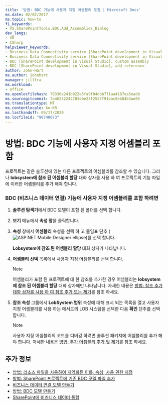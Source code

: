 ```yaml
---
title: '방법: BDC 기능에 사용자 지정 어셈블리 포함 | Microsoft Docs'
ms.date: 02/02/2017
ms.topic: how-to
f1_keywords:
- VS.SharePointTools.BDC.Add_Assemblies_Dialog
dev_langs:
- VB
- CSharp
helpviewer_keywords:
- Business Data Connectivity service [SharePoint development in Visual Studio], add reference
- Business Data Connectivity service [SharePoint development in Visual Studio], custom assembly
- BDC [SharePoint development in Visual Studio], custom assembly
- BDC [SharePoint development in Visual Studio], add reference
author: John-Hart
ms.author: johnhart
manager: jillfra
ms.workload:
- office
ms.openlocfilehash: 79336e241b822e5fa9f84dbb771aa4187ea5eadb
ms.sourcegitcommit: 7a46232242783ebe23f2527f91eac8eb84b3ae05
ms.translationtype: MT
ms.contentlocale: ko-KR
ms.lasthandoff: 09/17/2020
ms.locfileid: "90740073"
---
```

# <a name="how-to-include-a-custom-assembly-in-a-bdc-feature"></a>방법: BDC 기능에 사용자 지정 어셈블리 포함
  프로젝트는 같은 솔루션에 있는 다른 프로젝트의 어셈블리를 참조할 수 있습니다. 그러나 **lobsystem에 참조 된 어셈블리 할당** 대화 상자를 사용 하 여 프로젝트의 기능 파일에 이러한 어셈블리를 추가 해야 합니다.

### <a name="to-include-a-custom-assembly-in-a-business-data-connectivity-bdc-feature"></a>BDC (비즈니스 데이터 연결) 기능에 사용자 지정 어셈블리를 포함 하려면

1. **솔루션 탐색기**에서 BDC 모델이 포함 된 폴더를 선택 합니다.

2. **보기** 메뉴에서 **속성 창**을 클릭합니다.

3. **속성** 창에서 **어셈블리** 속성을 선택 하 고 줄임표 단추 (![ASP.NET Mobile Designer ellipse](../sharepoint/media/mwellipsis.gif "ASP.NET 모바일 디자이너 줄임표"))를 선택 합니다.

     **Lobsystem에 참조 된 어셈블리 할당** 대화 상자가 나타납니다.

4. **어셈블리 선택** 목록에서 사용자 지정 어셈블리를 선택 합니다.

    > [!NOTE]
    > 어셈블리가 포함 된 프로젝트에 대 한 참조를 추가한 경우 어셈블리는 **lobsystem에 참조 된 어셈블리 할당** 대화 상자에만 나타납니다. 자세한 내용은 [방법: 참조 추가 대화 상자를 사용 하 여 참조 추가 또는 제거](/previous-versions/wkze6zky(v=vs.140))를 참조 하세요.

5. **참조 속성** 그룹에서 **LobSystem 범위** 속성에 대해 표시 되는 목록을 열고 사용자 지정 어셈블리를 사용 하는 메서드의 LOB 시스템을 선택한 다음 **확인** 단추를 선택 합니다.

    > [!NOTE]
    > 사용자 지정 어셈블리의 코드를 디버깅 하려면 솔루션 패키지에 어셈블리를 추가 해야 합니다. 자세한 내용은 [방법: 추가 어셈블리 추가 및 제거](../sharepoint/how-to-add-and-remove-additional-assemblies.md)를 참조 하세요.

## <a name="see-also"></a>추가 정보
- [방법: 리소스 파일을 사용하여 지역화된 이름, 속성, 사용 권한 지정](../sharepoint/how-to-use-a-resource-file-to-specify-localized-names-properties-and-permissions.md)
- [방법: SharePoint 프로젝트에 기존 BDC 모델 파일 추가](../sharepoint/how-to-add-an-existing-bdc-model-file-to-a-sharepoint-project.md)
- [비즈니스 데이터 연결 모델 만들기](../sharepoint/creating-a-business-data-connectivity-model.md)
- [방법: BDC 모델 만들기](../sharepoint/how-to-create-a-bdc-model.md)
- [SharePoint에 비즈니스 데이터 통합](../sharepoint/integrating-business-data-into-sharepoint.md)